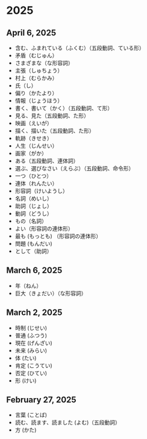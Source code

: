 # 2025
<!-- 
   ０4
-->
## April 6, 2025
* 含む、ふまれている（ふくむ）（五段動詞、ている形）
* 矛盾（むじゅん）
* さまざまな（な形容詞）
* 主張（しゅちょう）
* 村上（むらかみ）
* 氏（し）
* 偏り（かたより）
* 情報（じょうほう）
* 書く、書いて（かく）（五段動詞、て形）
* 見る、見た（五段動詞、た形）
* 映画（えいが）
* 描く、描いた（五段動詞、た形）
* 軌跡（きせき）
* 人生（じんせい）
* 画家（がか）
* ある（五段動詞、連体詞）
* 選ぶ、選びなさい（えらぶ）（五段動詞、命令形）
* 一つ（ひとつ）
* 連体（れんたい）
* 形容詞（けいようし）
* 名詞（めいし）
* 助詞（じょし）
* 動詞（どうし）
* もの（名詞）
* よい（形容詞の連体形）
* 最も (もっとも) （形容詞の連体形）
* 問題 (もんだい)
* として（助詞）
## March 6, 2025
* 年（ねん）
* 巨大（きょだい）（な形容詞）
## March 2, 2025
* 時制 (じせい)
* 普通 (ふつう)
* 現在 (げんざい)
* 未来 (みらい)
* 体 (たい)
* 肯定 (こうてい)
* 否定 (ひてい)
* 形 (けい)
## February 27, 2025
* 言葉 (ことば)  
* 読む、読ます、読ました (よむ)（五段動詞）
* 方 (かた)
